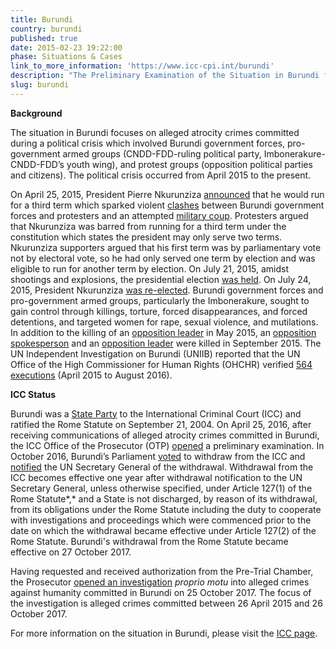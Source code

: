 ```yaml
---
title: Burundi
country: burundi
published: true
date: 2015-02-23 19:22:00
phase: Situations & Cases
link_to_more_information: 'https://www.icc-cpi.int/burundi'
description: "The Preliminary Examination of the Situation in Burundi focuses on alleged atrocity crimes committed during a political crisis which involved Burundi government forces, pro-government armed groups (CNDD-FDD-ruling political party, Imbonerakure-CNDD-FDD’s youth wing), and protest groups (opposition political parties and citizens). The political crisis occurred from April 2015 to the present.\_\nHaving requested and received authorization from the Pre-Trial Chamber, the Prosecutor opened an investigation proprio motu into alleged crimes against humanity committed in Burundi on 25 October 2017. The focus of the investigation is alleged crimes committed between 26 April 2015 and 26 October 2017."
slug: burundi
---
```


**Background**&nbsp;&nbsp;

The situation in Burundi focuses on alleged atrocity crimes committed during a political crisis which involved Burundi government forces, pro-government armed groups (CNDD-FDD-ruling political party, Imbonerakure-CNDD-FDD’s youth wing), and protest groups (opposition political parties and citizens). The political crisis occurred from April 2015 to the present.&nbsp;

On April 25, 2015, President Pierre Nkurunziza [announced](http://www.reuters.com/article/us-burundi-politics-idUSKBN0NG09Y20150425) that he would run for a third term which sparked violent [clashes](http://www.reuters.com/article/us-burundi-politics-idUSKBN0NH09220150426) between Burundi government forces and protesters and an attempted [military coup](http://uk.reuters.com/article/uk-burundi-politics-idUKKBN0NY1D720150514). Protesters argued that Nkurunziza was barred from running for a third term under the constitution which states the president may only serve two terms. Nkurunziza supporters argued that his first term was by parliamentary vote not by electoral vote, so he had only served one term by election and was eligible to run for another term by election. On July 21, 2015, amidst shootings and explosions, the presidential election [was held](http://www.reuters.com/article/us-burundi-politics-idUSKCN0PV0D820150721). On July 24, 2015, President Nkurunziza [was re-elected](http://www.reuters.com/article/us-burundi-election-results-idUSKCN0PY1TN20150724). Burundi government forces and pro-government armed groups, particularly the Imbonerakure, sought to gain control through killings, torture, forced disappearances, and forced detentions, and targeted women for rape, sexual violence, and mutilations. In addition to the killing of an [opposition leader](http://www.reuters.com/article/us-burundi-politics-idUSKBN0O80S720150523) in May 2015, an [opposition spokesperson](http://af.reuters.com/article/topNews/idAFKCN0R81OV20150908) and an [opposition leader](http://www.reuters.com/article/us-burundi-politics-idUSKCN0RU22H20150930) were killed in September 2015. The UN Independent Investigation on Burundi (UNIIB) reported that the UN Office of the High Commissioner for Human Rights (OHCHR) verified [564 executions](http://reliefweb.int/sites/reliefweb.int/files/resources/A_HRC_33_37_E_AUV_.pdf) (April 2015 to August 2016).

**ICC Status**&nbsp;&nbsp;

Burundi was a [State Party](https://asp.icc-cpi.int/en_menus/asp/states%20parties/african%20states/Pages/burundi.aspx) to the International Criminal Court (ICC) and ratified the Rome Statute on September 21, 2004. On April 25, 2016, after receiving communications of alleged atrocity crimes committed in Burundi, the ICC Office of the Prosecutor (OTP) [opened](https://www.icc-cpi.int/Pages/item.aspx?name=otp-stat-25-04-2016) a preliminary examination. In October 2016, Burundi’s Parliament [voted](https://www.icc-cpi.int/Pages/item.aspx?name=pr1244) to withdraw from the ICC and [notified](https://www.un.org/sg/en/content/highlight/2016-10-27.html) the UN Secretary General of the withdrawal. Withdrawal from the ICC becomes effective one year after withdrawal notification to the UN Secretary General, unless otherwise specified, under Article 127(1) of the Rome Statute*,* and a State is not discharged, by reason of its withdrawal, from its obligations under the Rome Statute including the duty to cooperate with investigations and proceedings which were commenced prior to the date on which the withdrawal became effective under Article 127(2) of the Rome Statute. Burundi's withdrawal from the Rome Statute became effective on 27 October 2017.

Having requested and received authorization from the Pre-Trial Chamber, the Prosecutor [opened an investigation](https://www.icc-cpi.int//Pages/item.aspx?name=171109_otp_statement) *proprio motu* into alleged crimes against humanity committed in Burundi on 25 October 2017. The focus of the investigation is alleged crimes committed between 26 April 2015 and 26 October 2017. &nbsp; &nbsp; &nbsp;

For more information on the situation in Burundi, please visit the [ICC page](https://www.icc-cpi.int/burundi).